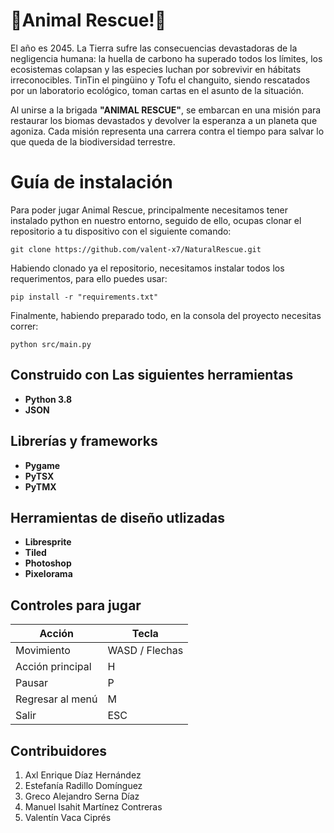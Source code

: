 # 🌳Animal Rescue!🧊
El año es 2045. La Tierra sufre las consecuencias devastadoras de la negligencia humana: la huella de carbono ha superado todos los límites, los ecosistemas colapsan y las especies luchan por sobrevivir en hábitats irreconocibles. TinTin el pingüino y Tofu el changuito, siendo rescatados por un laboratorio ecológico, toman cartas en el asunto de la situación.

Al unirse a la brigada **"ANIMAL RESCUE"**, se embarcan en una misión para restaurar los biomas devastados y devolver la esperanza a un planeta que agoniza. Cada misión representa una carrera contra el tiempo para salvar lo que queda de la biodiversidad terrestre.

# Guía de instalación
Para poder jugar Animal Rescue, principalmente necesitamos tener instalado python en nuestro entorno, seguido de ello, ocupas clonar el repositorio a tu dispositivo con el siguiente comando:

    git clone https://github.com/valent-x7/NaturalRescue.git
Habiendo clonado ya el repositorio, necesitamos instalar todos los requerimentos, para ello puedes usar:

    pip install -r "requirements.txt"
Finalmente, habiendo preparado todo, en la consola del proyecto necesitas correr:
   

    python src/main.py

## Construido con Las siguientes herramientas

 - **Python 3.8** 
 - **JSON**
 

## Librerías y frameworks

 - **Pygame**
 - **PyTSX**
 - **PyTMX**

## Herramientas de diseño utlizadas

 - **Libresprite**
 - **Tiled**
 - **Photoshop**
 - **Pixelorama**

## Controles para jugar


|Acción|Tecla|
|--|--|
| Movimiento | WASD / Flechas |
| Acción principal | H |
| Pausar | P |
| Regresar al menú | M |
| Salir | ESC |


## Contribuidores

 1. Axl Enrique Díaz Hernández
 2. Estefanía Radillo Domínguez
 4. Greco Alejandro Serna Díaz
 5. Manuel Isahit Martínez Contreras
 6. Valentín Vaca Ciprés
